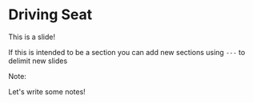 # Driving Seat

This is a slide! 

If this is intended to be a section you can add new sections using `---` to delimit new slides

Note:

Let's write some notes!